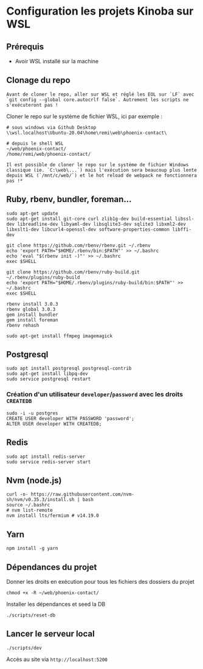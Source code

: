 # Configuration les projets Kinoba sur WSL

## Prérequis
- Avoir WSL installé sur la machine
## Clonage du repo
```warning
Avant de cloner le repo, aller sur WSL et réglé les EOL sur `LF` avec `git config --global core.autocrlf false`. Autrement les scripts ne s'exécuteront pas !
```

Cloner le repo sur le système de fichier WSL, ici par exemple :
```shell
# sous windows via Github Desktop
\\wsl.localhost\Ubuntu-20.04\home\remi\web\phoenix-contact\

# depuis le shell WSL
~/web/phoenix-contact/
/home/remi/web/phoenix-contact/
```

```note
Il est possible de cloner le repo sur le système de fichier Windows classique (ie. `C:\web\...`) mais l'exécution sera beaucoup plus lente depuis WSL (`/mnt/c/web/`) et le hot reload de webpack ne fonctionnera pas !*
```
## Ruby, rbenv, bundler, foreman...
```shell
sudo apt-get update
sudo apt-get install git-core curl zlib1g-dev build-essential libssl-dev libreadline-dev libyaml-dev libsqlite3-dev sqlite3 libxml2-dev libxslt1-dev libcurl4-openssl-dev software-properties-common libffi-dev
```

```shell
git clone https://github.com/rbenv/rbenv.git ~/.rbenv
echo 'export PATH="$HOME/.rbenv/bin:$PATH"' >> ~/.bashrc
echo 'eval "$(rbenv init -)"' >> ~/.bashrc
exec $SHELL
```

```shell
git clone https://github.com/rbenv/ruby-build.git ~/.rbenv/plugins/ruby-build
echo 'export PATH="$HOME/.rbenv/plugins/ruby-build/bin:$PATH"' >> ~/.bashrc
exec $SHELL
```

```shell
rbenv install 3.0.3
rbenv global 3.0.3
gem install bundler
gem install foreman
rbenv rehash
```

```shell
sudo apt-get install ffmpeg imagemagick
```
## Postgresql
```shell
sudo apt install postgresql postgresql-contrib
sudo apt-get install libpq-dev
sudo service postgresql restart
```
### Création d'un utilisateur `developer`/`password` avec les droits `CREATEDB`
```shell
sudo -i -u postgres
CREATE USER developer WITH PASSWORD 'password';
ALTER USER developer WITH CREATEDB;
```
## Redis
```shell
sudo apt install redis-server
sudo service redis-server start
```
## Nvm (node.js)
```shell
curl -o- https://raw.githubusercontent.com/nvm-sh/nvm/v0.35.3/install.sh | bash
source ~/.bashrc
# nvm list-remote
nvm install lts/fermium # v14.19.0
```
## Yarn
```shell
npm install -g yarn
```
## Dépendances du projet

Donner les droits en exécution pour tous les fichiers des dossiers du projet
```shell
chmod +x -R ~/web/phoenix-contact/
```

Installer les dépendances et seed la DB
```shell
./scripts/reset-db
```
## Lancer le serveur local
```shell
./scripts/dev
```
Accès au site via `http://localhost:5200`